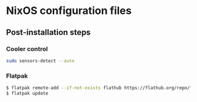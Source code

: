 # NixOS configuration files

## Post-installation steps

### Cooler control

``` bash
sudo sensors-detect --auto
```

### Flatpak

``` bash
$ flatpak remote-add --if-not-exists flathub https://flathub.org/repo/flathub.flatpakrepo
$ flatpak update
```
